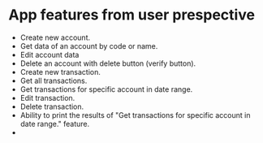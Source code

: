 # App features from user prespective
- Create new account.
- Get data of an account by code or name.
- Edit account data
- Delete an account with delete button (verify button).
- Create new transaction.
- Get all transactions.
- Get transactions for specific account in date range.
- Edit transaction.
- Delete transaction.
- Ability to print the results of "Get transactions for specific account in date range." feature.
- 